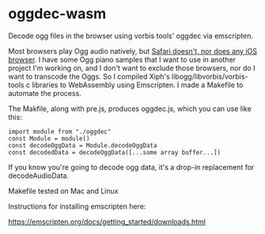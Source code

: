 # oggdec-wasm

Decode ogg files in the browser using vorbis tools' oggdec via emscripten.

Most browsers play Ogg audio natively, but [Safari doesn't, nor does any iOS browser](https://caniuse.com/#feat=ogg-vorbis).  I have some Ogg piano samples that I want to use in another project I'm working on, and I don't want to exclude those browsers, nor do I want to transcode the Oggs.  So I compiled Xiph's libogg/libvorbis/vorbis-tools c libraries to WebAssembly using Emscripten.  I made a Makefile to automate the process.

The Makfile, along with pre.js, produces oggdec.js, which you can use like this:

```
import module from "./oggdec"
const Module = module()
const decodeOggData = Module.decodeOggData
const decodedData = decodeOggData([...some array buffer...])
```

If you know you're going to decode ogg data, it's a drop-in replacement for decodeAudioData.

Makefile tested on Mac and Linux

Instructions for installing emscripten here:

https://emscripten.org/docs/getting_started/downloads.html
